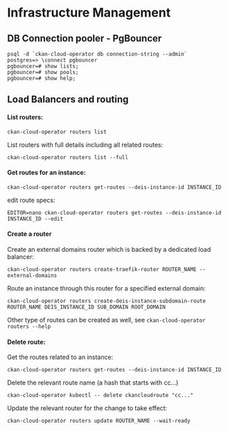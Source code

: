 # Infrastructure Management


## DB Connection pooler - PgBouncer

```
psql -d `ckan-cloud-operator db connection-string --admin`
postgres=> \connect pgbouncer
pgbouncer=# show lists;
pgbouncer=# show pools;
pgbouncer=# show help;
```


## Load Balancers and routing

#### List routers:

```
ckan-cloud-operator routers list
```

List routers with full details including all related routes:

```
ckan-cloud-operator routers list --full
```

#### Get routes for an instance:

```
ckan-cloud-operator routers get-routes --deis-instance-id INSTANCE_ID
```

edit route specs:

```
EDITOR=nano ckan-cloud-operator routers get-routes --deis-instance-id INSTANCE_ID --edit
```

#### Create a router

Create an external domains router which is backed by a dedicated load balancer:

```
ckan-cloud-operator routers create-traefik-router ROUTER_NAME --external-domains
```

Route an instance through this router for a specified external domain:

```
ckan-cloud-operator routers create-deis-instance-subdomain-route ROUTER_NAME DEIS_INSTANCE_ID SUB_DOMAIN ROOT_DOMAIN
```

Other type of routes can be created as well, see `ckan-cloud-operator routers --help`

#### Delete route:

Get the routes related to an instance:

```
ckan-cloud-operator routers get-routes --deis-instance-id INSTANCE_ID
```

Delete the relevant route name (a hash that starts with cc...)

```
ckan-cloud-operator kubectl -- delete ckancloudroute "cc..."
```

Update the relevant router for the change to take effect:

```
ckan-cloud-operator routers update ROUTER_NAME --wait-ready
```
